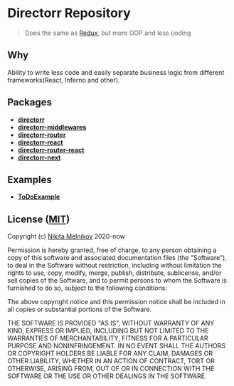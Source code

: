# Directorr Repository

>Does the same as [Redux](https://github.com/reduxjs/redux), but more OOP and less coding

## Why

Ability to write less code and easily separate business logic from different frameworks(React, Inferno and other).

## Packages

- [**directorr**](https://github.com/nikitaMe1nikov/directorr-repository/tree/master/packages/directorr)
- [**directorr-middlewares**](https://github.com/nikitaMe1nikov/directorr-repository/tree/master/packages/directorr-middlewares)
- [**directorr-router**](https://github.com/nikitaMe1nikov/directorr-repository/tree/master/packages/directorr-router)
- [**directorr-react**](https://github.com/nikitaMe1nikov/directorr-repository/tree/master/packages/directorr-react)
- [**directorr-router-react**](https://github.com/nikitaMe1nikov/directorr-repository/tree/master/packages/directorr-router-react)
- [**directorr-next**](https://github.com/nikitaMe1nikov/directorr-repository/tree/master/packages/directorr-next)

## Examples

- [**ToDoExample**](https://github.com/nikitaMe1nikov/directorr-repository/tree/master/packages/directorr-todo-example)

## License ([MIT](LICENSE))

Copyright (c) [Nikita Melnikov](https://https://github.com/nikitaMe1nikov) 2020-now

Permission is hereby granted, free of charge, to any person obtaining a copy of this software and associated documentation files (the "Software"), to deal in the Software without restriction, including without limitation the rights to use, copy, modify, merge, publish, distribute, sublicense, and/or sell copies of the Software, and to permit persons to whom the Software is furnished to do so, subject to the following conditions:

The above copyright notice and this permission notice shall be included in all copies or substantial portions of the Software.

THE SOFTWARE IS PROVIDED "AS IS", WITHOUT WARRANTY OF ANY KIND, EXPRESS OR IMPLIED, INCLUDING BUT NOT LIMITED TO THE WARRANTIES OF MERCHANTABILITY, FITNESS FOR A PARTICULAR PURPOSE AND NONINFRINGEMENT. IN NO EVENT SHALL THE AUTHORS OR COPYRIGHT HOLDERS BE LIABLE FOR ANY CLAIM, DAMAGES OR OTHER LIABILITY, WHETHER IN AN ACTION OF CONTRACT, TORT OR OTHERWISE, ARISING FROM, OUT OF OR IN CONNECTION WITH THE SOFTWARE OR THE USE OR OTHER DEALINGS IN THE SOFTWARE.